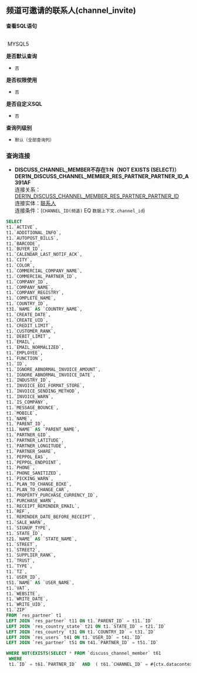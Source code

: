 ## 频道可邀请的联系人(channel_invite) <!-- {docsify-ignore-all} -->



<p class="panel-title"><b>查看SQL语句</b></p>
<br>

<el-row>
&nbsp;<el-tag @click="MYSQL5 = true">MYSQL5</el-tag>
</el-row>

<br>
<p class="panel-title"><b>是否默认查询</b></p>

* `否`

<p class="panel-title"><b>是否权限使用</b></p>

* `否`

<p class="panel-title"><b>是否自定义SQL</b></p>

* `否`

<p class="panel-title"><b>查询列级别</b></p>

* `默认（全部查询列）`




### 查询连接
* **DISCUSS_CHANNEL_MEMBER不存在1:N（NOT EXISTS (SELECT)）DER1N_DISCUSS_CHANNEL_MEMBER_RES_PARTNER_PARTNER_ID_A391AF**<br>
连接关系：[DER1N_DISCUSS_CHANNEL_MEMBER_RES_PARTNER_PARTNER_ID](der/DER1N_DISCUSS_CHANNEL_MEMBER_RES_PARTNER_PARTNER_ID)<br>
连接实体：[联系人](module/base/res_partner)<br>
连接条件：(`CHANNEL_ID(频道)` EQ `数据上下文.channel_id`)<br>




<el-dialog v-model="MYSQL5" title="MYSQL5">

```sql
SELECT
t1.`ACTIVE`,
t1.`ADDITIONAL_INFO`,
t1.`AUTOPOST_BILLS`,
t1.`BARCODE`,
t1.`BUYER_ID`,
t1.`CALENDAR_LAST_NOTIF_ACK`,
t1.`CITY`,
t1.`COLOR`,
t1.`COMMERCIAL_COMPANY_NAME`,
t1.`COMMERCIAL_PARTNER_ID`,
t1.`COMPANY_ID`,
t1.`COMPANY_NAME`,
t1.`COMPANY_REGISTRY`,
t1.`COMPLETE_NAME`,
t1.`COUNTRY_ID`,
t31.`NAME` AS `COUNTRY_NAME`,
t1.`CREATE_DATE`,
t1.`CREATE_UID`,
t1.`CREDIT_LIMIT`,
t1.`CUSTOMER_RANK`,
t1.`DEBIT_LIMIT`,
t1.`EMAIL`,
t1.`EMAIL_NORMALIZED`,
t1.`EMPLOYEE`,
t1.`FUNCTION`,
t1.`ID`,
t1.`IGNORE_ABNORMAL_INVOICE_AMOUNT`,
t1.`IGNORE_ABNORMAL_INVOICE_DATE`,
t1.`INDUSTRY_ID`,
t1.`INVOICE_EDI_FORMAT_STORE`,
t1.`INVOICE_SENDING_METHOD`,
t1.`INVOICE_WARN`,
t1.`IS_COMPANY`,
t1.`MESSAGE_BOUNCE`,
t1.`MOBILE`,
t1.`NAME`,
t1.`PARENT_ID`,
t11.`NAME` AS `PARENT_NAME`,
t1.`PARTNER_GID`,
t1.`PARTNER_LATITUDE`,
t1.`PARTNER_LONGITUDE`,
t1.`PARTNER_SHARE`,
t1.`PEPPOL_EAS`,
t1.`PEPPOL_ENDPOINT`,
t1.`PHONE`,
t1.`PHONE_SANITIZED`,
t1.`PICKING_WARN`,
t1.`PLAN_TO_CHANGE_BIKE`,
t1.`PLAN_TO_CHANGE_CAR`,
t1.`PROPERTY_PURCHASE_CURRENCY_ID`,
t1.`PURCHASE_WARN`,
t1.`RECEIPT_REMINDER_EMAIL`,
t1.`REF`,
t1.`REMINDER_DATE_BEFORE_RECEIPT`,
t1.`SALE_WARN`,
t1.`SIGNUP_TYPE`,
t1.`STATE_ID`,
t21.`NAME` AS `STATE_NAME`,
t1.`STREET`,
t1.`STREET2`,
t1.`SUPPLIER_RANK`,
t1.`TRUST`,
t1.`TYPE`,
t1.`TZ`,
t1.`USER_ID`,
t51.`NAME` AS `USER_NAME`,
t1.`VAT`,
t1.`WEBSITE`,
t1.`WRITE_DATE`,
t1.`WRITE_UID`,
t1.`ZIP`
FROM `res_partner` t1 
LEFT JOIN `res_partner` t11 ON t1.`PARENT_ID` = t11.`ID` 
LEFT JOIN `res_country_state` t21 ON t1.`STATE_ID` = t21.`ID` 
LEFT JOIN `res_country` t31 ON t1.`COUNTRY_ID` = t31.`ID` 
LEFT JOIN `res_users` t41 ON t1.`USER_ID` = t41.`ID` 
LEFT JOIN `res_partner` t51 ON t41.`PARTNER_ID` = t51.`ID` 

WHERE NOT(EXISTS(SELECT * FROM `discuss_channel_member` t61 
 WHERE 
 t1.`ID` = t61.`PARTNER_ID`  AND  ( t61.`CHANNEL_ID` = #{ctx.datacontext.channel_id} ) ))
```

</el-dialog>

<script>
 const { createApp } = Vue
  createApp({
    data() {
      return {
                MYSQL5 : false
        
      }
    },
    methods: {
    }
  }).use(ElementPlus).mount('#app')
</script>